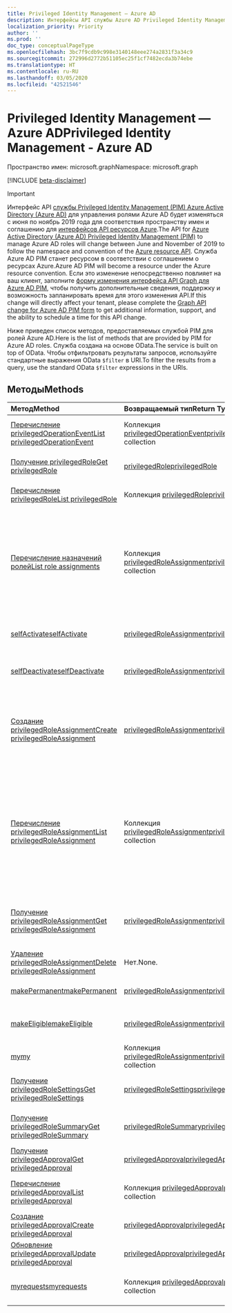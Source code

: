 ```yaml
---
title: Privileged Identity Management — Azure AD
description: Интерфейсы API службы Azure AD Privileged Identity Management для управления ролями Azure Active Directory.
localization_priority: Priority
author: ''
ms.prod: ''
doc_type: conceptualPageType
ms.openlocfilehash: 3bc7f9cdb9c998e3140148eee274a2831f3a34c9
ms.sourcegitcommit: 272996d2772b51105ec25f1cf7482ecda3b74ebe
ms.translationtype: HT
ms.contentlocale: ru-RU
ms.lasthandoff: 03/05/2020
ms.locfileid: "42521546"
---
```

# <a name="privileged-identity-management---azure-ad"></a><span data-ttu-id="47fbe-103">Privileged Identity Management — Azure AD</span><span class="sxs-lookup"><span data-stu-id="47fbe-103">Privileged Identity Management - Azure AD</span></span>

<span data-ttu-id="47fbe-104">Пространство имен: microsoft.graph</span><span class="sxs-lookup"><span data-stu-id="47fbe-104">Namespace: microsoft.graph</span></span>

[!INCLUDE [beta-disclaimer](../../includes/beta-disclaimer.md)]

> [!IMPORTANT]
> <span data-ttu-id="47fbe-105">Интерфейс API [службы Privileged Identity Management (PIM) Azure Active Directory (Azure AD)](https://docs.microsoft.com/azure/active-directory/privileged-identity-management/pim-configure) для управления ролями Azure AD будет изменяться с июня по ноябрь 2019 года для соответствия пространству имен и соглашению для [интерфейсов API ресурсов Azure](privilegedidentitymanagement-resources.md).</span><span class="sxs-lookup"><span data-stu-id="47fbe-105">The API for [Azure Active Directory (Azure AD) Privileged Identity Management (PIM)](https://docs.microsoft.com/azure/active-directory/privileged-identity-management/pim-configure) to manage Azure AD roles will change between June and November of 2019 to follow the namespace and convention of the [Azure resource API](privilegedidentitymanagement-resources.md).</span></span> <span data-ttu-id="47fbe-106">Служба Azure AD PIM станет ресурсом в соответствии с соглашением о ресурсах Azure.</span><span class="sxs-lookup"><span data-stu-id="47fbe-106">Azure AD PIM will become a resource under the Azure resource convention.</span></span> <span data-ttu-id="47fbe-107">Если это изменение непосредственно повлияет на ваш клиент, заполните [форму изменения интерфейса API Graph для Azure AD PIM](https://forms.office.com/Pages/ResponsePage.aspx?id=v4j5cvGGr0GRqy180BHbRzfBSoy7dT5DqNLWwotW3OFUNFFMRlRLSUtRNEdDWEZHN05LT09IWjkyTS4u), чтобы получить дополнительные сведения, поддержку и возможность запланировать время для этого изменения API.</span><span class="sxs-lookup"><span data-stu-id="47fbe-107">If this change will directly affect your tenant, please complete the [Graph API change for Azure AD PIM form](https://forms.office.com/Pages/ResponsePage.aspx?id=v4j5cvGGr0GRqy180BHbRzfBSoy7dT5DqNLWwotW3OFUNFFMRlRLSUtRNEdDWEZHN05LT09IWjkyTS4u) to get additional information, support, and the ability to schedule a time for this API change.</span></span>

<span data-ttu-id="47fbe-108">Ниже приведен список методов, предоставляемых службой PIM для ролей Azure AD.</span><span class="sxs-lookup"><span data-stu-id="47fbe-108">Here is the list of methods that are provided by PIM for Azure AD roles.</span></span> <span data-ttu-id="47fbe-109">Служба создана на основе OData.</span><span class="sxs-lookup"><span data-stu-id="47fbe-109">The service is built on top of OData.</span></span> <span data-ttu-id="47fbe-110">Чтобы отфильтровать результаты запросов, используйте стандартные выражения OData ``$filter`` в URI.</span><span class="sxs-lookup"><span data-stu-id="47fbe-110">To filter the results from a query, use the standard OData ``$filter`` expressions in the URIs.</span></span>

## <a name="methods"></a><span data-ttu-id="47fbe-111">Методы</span><span class="sxs-lookup"><span data-stu-id="47fbe-111">Methods</span></span>

| <span data-ttu-id="47fbe-112">Метод</span><span class="sxs-lookup"><span data-stu-id="47fbe-112">Method</span></span> | <span data-ttu-id="47fbe-113">Возвращаемый тип</span><span class="sxs-lookup"><span data-stu-id="47fbe-113">Return Type</span></span> | <span data-ttu-id="47fbe-114">Описание</span><span class="sxs-lookup"><span data-stu-id="47fbe-114">Description</span></span> |
|:---------------|:--------|:----------|
|[<span data-ttu-id="47fbe-115">Перечисление privilegedOperationEvent</span><span class="sxs-lookup"><span data-stu-id="47fbe-115">List privilegedOperationEvent</span></span>](../api/privilegedoperationevent-list.md) | <span data-ttu-id="47fbe-116">Коллекция [privilegedOperationEvent](privilegedoperationevent.md)</span><span class="sxs-lookup"><span data-stu-id="47fbe-116">[privilegedOperationEvent](privilegedoperationevent.md) collection</span></span> |<span data-ttu-id="47fbe-117">Получение коллекции объектов privilegedOperationEvent.</span><span class="sxs-lookup"><span data-stu-id="47fbe-117">Get privilegedOperationEvent object collection.</span></span> |
|[<span data-ttu-id="47fbe-118">Получение privilegedRole</span><span class="sxs-lookup"><span data-stu-id="47fbe-118">Get privilegedRole</span></span>](../api/privilegedrole-get.md) |[<span data-ttu-id="47fbe-119">privilegedRole</span><span class="sxs-lookup"><span data-stu-id="47fbe-119">privilegedRole</span></span>](privilegedrole.md)| <span data-ttu-id="47fbe-120">Получение объекта privilegedRole.</span><span class="sxs-lookup"><span data-stu-id="47fbe-120">Get a privilegedRole object.</span></span>|
|[<span data-ttu-id="47fbe-121">Перечисление privilegedRole</span><span class="sxs-lookup"><span data-stu-id="47fbe-121">List privilegedRole</span></span>](../api/privilegedrole-list.md) | <span data-ttu-id="47fbe-122">Коллекция [privilegedRole](privilegedrole.md)</span><span class="sxs-lookup"><span data-stu-id="47fbe-122">[privilegedRole](privilegedrole.md) collection</span></span> |<span data-ttu-id="47fbe-123">Получение коллекции объектов privilegedRole.</span><span class="sxs-lookup"><span data-stu-id="47fbe-123">Get privilegedRole object collection.</span></span> |
|[<span data-ttu-id="47fbe-124">Перечисление назначений ролей</span><span class="sxs-lookup"><span data-stu-id="47fbe-124">List role assignments</span></span>](../api/privilegedrole-list-assignments.md) | <span data-ttu-id="47fbe-125">Коллекция [privilegedRoleAssignment](privilegedroleassignment.md)</span><span class="sxs-lookup"><span data-stu-id="47fbe-125">[privilegedRoleAssignment](privilegedroleassignment.md) collection</span></span> |<span data-ttu-id="47fbe-126">Получение коллекции privilegedRoleAssignment для конкретной роли.</span><span class="sxs-lookup"><span data-stu-id="47fbe-126">Get privilegedRoleAssignment collection for the particular role.</span></span> <span data-ttu-id="47fbe-127">Каждый объект privilegedRoleAssignment представляет назначение роли пользователю.</span><span class="sxs-lookup"><span data-stu-id="47fbe-127">Each privilegedRoleAssignment represents a role assignment to a user.</span></span>|
|[<span data-ttu-id="47fbe-128">selfActivate</span><span class="sxs-lookup"><span data-stu-id="47fbe-128">selfActivate</span></span>](../api/privilegedrole-selfactivate.md) | [<span data-ttu-id="47fbe-129">privilegedRoleAssignment</span><span class="sxs-lookup"><span data-stu-id="47fbe-129">privilegedRoleAssignment</span></span>](privilegedroleassignment.md) |<span data-ttu-id="47fbe-130">Активация роли, назначенной запрашивающей стороне.</span><span class="sxs-lookup"><span data-stu-id="47fbe-130">Activate the role that is assigned to the requestor.</span></span>|
|[<span data-ttu-id="47fbe-131">selfDeactivate</span><span class="sxs-lookup"><span data-stu-id="47fbe-131">selfDeactivate</span></span>](../api/privilegedrole-selfdeactivate.md) | [<span data-ttu-id="47fbe-132">privilegedRoleAssignment</span><span class="sxs-lookup"><span data-stu-id="47fbe-132">privilegedRoleAssignment</span></span>](privilegedroleassignment.md) |<span data-ttu-id="47fbe-133">Деактивация роли, назначенной запрашивающей стороне.</span><span class="sxs-lookup"><span data-stu-id="47fbe-133">Deactivate the role that is assigned to the requestor.</span></span>|
|[<span data-ttu-id="47fbe-134">Создание privilegedRoleAssignment</span><span class="sxs-lookup"><span data-stu-id="47fbe-134">Create privilegedRoleAssignment</span></span>](../api/privilegedroleassignment-post-privilegedroleassignments.md) |[<span data-ttu-id="47fbe-135">privilegedRoleAssignment</span><span class="sxs-lookup"><span data-stu-id="47fbe-135">privilegedRoleAssignment</span></span>](privilegedroleassignment.md)| <span data-ttu-id="47fbe-136">Создание нового объекта privilegedRoleAssignment (назначение роли) путем публикации в коллекции privilegedRoleAssignments.</span><span class="sxs-lookup"><span data-stu-id="47fbe-136">Create a new privilegedRoleAssignment (role assignment) by posting to the privilegedRoleAssignments collection.</span></span>|
|[<span data-ttu-id="47fbe-137">Перечисление privilegedRoleAssignment</span><span class="sxs-lookup"><span data-stu-id="47fbe-137">List privilegedRoleAssignment</span></span>](../api/privilegedroleassignment-list.md) | <span data-ttu-id="47fbe-138">Коллекция [privilegedRoleAssignment](privilegedroleassignment.md)</span><span class="sxs-lookup"><span data-stu-id="47fbe-138">[privilegedRoleAssignment](privilegedroleassignment.md) collection</span></span> |<span data-ttu-id="47fbe-139">Получение коллекции объектов privilegedRoleAssignment.</span><span class="sxs-lookup"><span data-stu-id="47fbe-139">Get privilegedRoleAssignment object collection.</span></span> <span data-ttu-id="47fbe-140">Коллекция содержит все назначения ролей для организации.</span><span class="sxs-lookup"><span data-stu-id="47fbe-140">The collection contains all role assignments for the organization.</span></span> <span data-ttu-id="47fbe-141">Каждый объект privilegedRoleAssignment представляет назначение роли пользователю.</span><span class="sxs-lookup"><span data-stu-id="47fbe-141">Each privilegedRoleAssignment represents a role assignment to a user.</span></span> |
|[<span data-ttu-id="47fbe-142">Получение privilegedRoleAssignment</span><span class="sxs-lookup"><span data-stu-id="47fbe-142">Get privilegedRoleAssignment</span></span>](../api/privilegedroleassignment-get.md) | [<span data-ttu-id="47fbe-143">privilegedRoleAssignment</span><span class="sxs-lookup"><span data-stu-id="47fbe-143">privilegedRoleAssignment</span></span>](privilegedroleassignment.md)|<span data-ttu-id="47fbe-144">Получение объекта privilegedRoleAssignment с указанным идентификатором назначения.</span><span class="sxs-lookup"><span data-stu-id="47fbe-144">Get privilegedRoleAssignment object with the specified assignment id.</span></span> |
|[<span data-ttu-id="47fbe-145">Удаление privilegedRoleAssignment</span><span class="sxs-lookup"><span data-stu-id="47fbe-145">Delete privilegedRoleAssignment</span></span>](../api/privilegedroleassignment-delete.md) | <span data-ttu-id="47fbe-146">Нет.</span><span class="sxs-lookup"><span data-stu-id="47fbe-146">None.</span></span> |<span data-ttu-id="47fbe-147">Удаление объекта privilegedRoleAssignment.</span><span class="sxs-lookup"><span data-stu-id="47fbe-147">Delete privilegedRoleAssignment object.</span></span> |
|[<span data-ttu-id="47fbe-148">makePermanent</span><span class="sxs-lookup"><span data-stu-id="47fbe-148">makePermanent</span></span>](../api/privilegedroleassignment-makepermanent.md) | [<span data-ttu-id="47fbe-149">privilegedRoleAssignment</span><span class="sxs-lookup"><span data-stu-id="47fbe-149">privilegedRoleAssignment</span></span>](privilegedroleassignment.md) |<span data-ttu-id="47fbe-150">Выполнение назначения ролей как бессрочного.</span><span class="sxs-lookup"><span data-stu-id="47fbe-150">Make the role assignment as permanent.</span></span> |
|[<span data-ttu-id="47fbe-151">makeEligible</span><span class="sxs-lookup"><span data-stu-id="47fbe-151">makeEligible</span></span>](../api/privilegedroleassignment-makeeligible.md) | [<span data-ttu-id="47fbe-152">privilegedRoleAssignment</span><span class="sxs-lookup"><span data-stu-id="47fbe-152">privilegedRoleAssignment</span></span>](privilegedroleassignment.md) |<span data-ttu-id="47fbe-153">Выполнение назначения ролей как соответствующего требованиям.</span><span class="sxs-lookup"><span data-stu-id="47fbe-153">Make the role assignment as eligible.</span></span> |
|[<span data-ttu-id="47fbe-154">my</span><span class="sxs-lookup"><span data-stu-id="47fbe-154">my</span></span>](../api/privilegedroleassignment-my.md) | <span data-ttu-id="47fbe-155">Коллекция [privilegedRoleAssignment](privilegedroleassignment.md)</span><span class="sxs-lookup"><span data-stu-id="47fbe-155">[privilegedRoleAssignment](privilegedroleassignment.md) collection</span></span>|<span data-ttu-id="47fbe-156">Получение назначений ролей запрашивающей стороны.</span><span class="sxs-lookup"><span data-stu-id="47fbe-156">Get the requestor's role assignments.</span></span> |
|[<span data-ttu-id="47fbe-157">Получение privilegedRoleSettings</span><span class="sxs-lookup"><span data-stu-id="47fbe-157">Get privilegedRoleSettings</span></span>](../api/privilegedrolesettings-get.md) | [<span data-ttu-id="47fbe-158">privilegedRoleSettings</span><span class="sxs-lookup"><span data-stu-id="47fbe-158">privilegedRoleSettings</span></span>](../resources/privilegedrolesettings.md)|<span data-ttu-id="47fbe-159">Получение свойств объекта privilegedRoleSettings.</span><span class="sxs-lookup"><span data-stu-id="47fbe-159">Retrieve the properties of privilegedRoleSettings object.</span></span> |
|[<span data-ttu-id="47fbe-160">Получение privilegedRoleSummary</span><span class="sxs-lookup"><span data-stu-id="47fbe-160">Get privilegedRoleSummary</span></span>](../api/privilegedrolesummary-get.md) | [<span data-ttu-id="47fbe-161">privilegedRoleSummary</span><span class="sxs-lookup"><span data-stu-id="47fbe-161">privilegedRoleSummary</span></span>](../resources/privilegedrolesummary.md)|<span data-ttu-id="47fbe-162">Получение объекта privilegedRoleSummary.</span><span class="sxs-lookup"><span data-stu-id="47fbe-162">Retrieve the privilegedRoleSummary object.</span></span> |
|[<span data-ttu-id="47fbe-163">Получение privilegedApproval</span><span class="sxs-lookup"><span data-stu-id="47fbe-163">Get privilegedApproval</span></span>](../api/privilegedapproval-get.md) |[<span data-ttu-id="47fbe-164">privilegedApproval</span><span class="sxs-lookup"><span data-stu-id="47fbe-164">privilegedApproval</span></span>](privilegedapproval.md)| <span data-ttu-id="47fbe-165">Получение объекта privilegedApproval.</span><span class="sxs-lookup"><span data-stu-id="47fbe-165">Get a privilegedApproval object.</span></span>|
|[<span data-ttu-id="47fbe-166">Перечисление privilegedApproval</span><span class="sxs-lookup"><span data-stu-id="47fbe-166">List privilegedApproval</span></span>](../api/privilegedapproval-list.md) | <span data-ttu-id="47fbe-167">Коллекция [privilegedApproval](privilegedapproval.md)</span><span class="sxs-lookup"><span data-stu-id="47fbe-167">[privilegedApproval](privilegedapproval.md) collection</span></span> |<span data-ttu-id="47fbe-168">Получение коллекции объектов privilegedApproval.</span><span class="sxs-lookup"><span data-stu-id="47fbe-168">Get privilegedApproval object collection.</span></span> |
|[<span data-ttu-id="47fbe-169">Создание privilegedApproval</span><span class="sxs-lookup"><span data-stu-id="47fbe-169">Create privilegedApproval</span></span>](../api/privilegedapproval-post-privilegedapproval.md) | [<span data-ttu-id="47fbe-170">privilegedApproval</span><span class="sxs-lookup"><span data-stu-id="47fbe-170">privilegedApproval</span></span>](privilegedapproval.md)    |<span data-ttu-id="47fbe-171">Создание объекта privilegedApproval.</span><span class="sxs-lookup"><span data-stu-id="47fbe-171">Create privilegedApproval object.</span></span> |
|[<span data-ttu-id="47fbe-172">Обновление privilegedApproval</span><span class="sxs-lookup"><span data-stu-id="47fbe-172">Update privilegedApproval</span></span>](../api/privilegedapproval-update.md) | [<span data-ttu-id="47fbe-173">privilegedApproval</span><span class="sxs-lookup"><span data-stu-id="47fbe-173">privilegedApproval</span></span>](privilegedapproval.md) |<span data-ttu-id="47fbe-174">Обновление объекта privilegedApproval.</span><span class="sxs-lookup"><span data-stu-id="47fbe-174">Update privilegedApproval object.</span></span> |
|[<span data-ttu-id="47fbe-175">myrequests</span><span class="sxs-lookup"><span data-stu-id="47fbe-175">myrequests</span></span>](../api/privilegedapproval-myrequests.md) | <span data-ttu-id="47fbe-176">Коллекция [privilegedApproval](privilegedapproval.md)</span><span class="sxs-lookup"><span data-stu-id="47fbe-176">[privilegedApproval](privilegedapproval.md) collection</span></span>|<span data-ttu-id="47fbe-177">Получение запросов утверждения запрашивающей стороны.</span><span class="sxs-lookup"><span data-stu-id="47fbe-177">Get the requestor's approval requests.</span></span> |

<!-- uuid: 8fcb5dbc-d5aa-4681-8e31-b001d5168d79
2015-10-25 14:57:30 UTC -->
<!--
{
  "type": "#page.annotation",
  "description": "Service root",
  "keywords": "",
  "section": "documentation",
  "tocPath": "",
  "suppressions": []
}
-->
